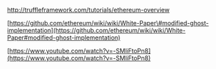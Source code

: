 http://truffleframework.com/tutorials/ethereum-overview

[https://github.com/ethereum/wiki/wiki/White-Paper\#modified-ghost-implementation](https://github.com/ethereum/wiki/wiki/White-Paper#modified-ghost-implementation)

[https://www.youtube.com/watch?v=-SMliFtoPn8](https://www.youtube.com/watch?v=-SMliFtoPn8)

